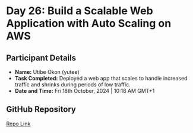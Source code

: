 # Day 26: Build a Scalable Web Application with Auto Scaling on AWS

## Participant Details

- **Name:** Utibe Okon (yutee)
- **Task Completed:** Deployed a web app that scales to handle increased traffic and shrinks during periods of low traffic.
- **Date and Time:** Fri 18th October, 2024 | 10:18 AM GMT+1

## GitHub Repository
[Repo Link](https://github.com/yutee/aws-projects/tree/main/02-scalable-webapp)